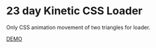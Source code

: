 # 23 day Kinetic CSS Loader

Only CSS animation movement of two triangles for loader.

[DEMO](https://voloshin-sergei.github.io/50_days/23_day%20Kinetic%20CSS%20loader/)
